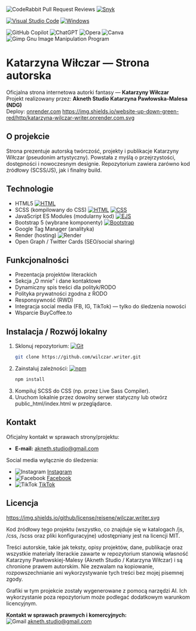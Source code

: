 ![CodeRabbit Pull Request Reviews](https://img.shields.io/coderabbit/prs/github/reisene/wilczar.writer?utm_source=oss&utm_medium=github&utm_campaign=reisene%2Fwilczar.writer&labelColor=171717&color=FF570A&link=https%3A%2F%2Fcoderabbit.ai&label=CodeRabbit+Reviews) [![Snyk](https://img.shields.io/badge/Snyk-4C4A73?logo=snyk&logoColor=fff)](#)

[![Visual Studio Code](https://custom-icon-badges.demolab.com/badge/Visual%20Studio%20Code-0078d7.svg?logo=vsc&logoColor=white)](#) [![Windows](https://custom-icon-badges.demolab.com/badge/Windows-0078D6?logo=windows11&logoColor=white)](#)

![GitHub Copilot](https://img.shields.io/badge/github_copilot-8957E5?style=plastic&logo=github-copilot&logoColor=white) ![ChatGPT](https://img.shields.io/badge/chatGPT-74aa9c?style=plastic&logo=openai&logoColor=white) ![Opera](https://img.shields.io/badge/Opera-FF1B2D?style=plastic&logo=Opera&logoColor=white) ![Canva](https://img.shields.io/badge/Canva-%2300C4CC.svg?style=plastic&logo=Canva&logoColor=white) ![Gimp Gnu Image Manipulation Program](https://img.shields.io/badge/Gimp-657D8B?style=plastic&logo=gimp&logoColor=FFFFFF)

# Katarzyna Wiłczar — Strona autorska

Oficjalna strona internetowa autorki fantasy — **Katarzyny Wiłczar**  
Projekt realizowany przez: **Akneth Studio Katarzyna Pawłowska-Malesa (NDG)**  
Deploy: [onrender.com](https://katarzyna-wilczar-writer.onrender.com) https://img.shields.io/website-up-down-green-red/http/katarzyna-wilczar-writer.onrender.com.svg

## O projekcie

Strona prezentuje autorską twórczość, projekty i publikacje Katarzyny Wiłczar (pseudonim artystyczny). Powstała z myślą o przejrzystości, dostępności i nowoczesnym designie. Repozytorium zawiera zarówno kod źródłowy (SCSS/JS), jak i finalny build.

## Technologie

- HTML5 [![HTML](https://img.shields.io/badge/HTML-%23E34F26.svg?logo=html5&logoColor=white)](#) 
- SCSS (kompilowany do CSS) [![HTML](https://img.shields.io/badge/HTML-%23E34F26.svg?logo=html5&logoColor=white)](#) [![CSS](https://img.shields.io/badge/CSS-1572B6?logo=css3&logoColor=fff)](#) 
- JavaScript ES Modules (modularny kod) [![EJS](https://img.shields.io/badge/EJS-B4CA65?logo=ejs&logoColor=fff)](#)
- Bootstrap 5 (wybrane komponenty) [![Bootstrap](https://img.shields.io/badge/Bootstrap-7952B3?logo=bootstrap&logoColor=fff)](#)
- Google Tag Manager (analityka)
- Render (hosting) ![Render](https://img.shields.io/badge/Render-%46E3B7.svg?style=plastic&logo=render&logoColor=white)
- Open Graph / Twitter Cards (SEO/social sharing)

## Funkcjonalności

- Prezentacja projektów literackich
- Sekcja „O mnie” i dane kontaktowe
- Dynamiczny spis treści dla polityk/RODO
- Polityka prywatności zgodna z RODO
- Responsywność (RWD)
- Integracja social media (FB, IG, TikTok) — tylko do śledzenia nowości
- Wsparcie BuyCoffee.to

## Instalacja / Rozwój lokalny
1. Sklonuj repozytorium:
   [![Git](https://img.shields.io/badge/Git-F05032?logo=git&logoColor=fff)](#)
    ```bash
    git clone https://github.com/wilczar.writer.git
    ```
2. Zainstaluj zależności:
   [![npm](https://img.shields.io/badge/npm-CB3837?logo=npm&logoColor=fff)](#)
    ```bash
    npm install
    ```
3. Kompiluj SCSS do CSS (np. przez Live Sass Compiler).
4. Uruchom lokalnie przez dowolny serwer statyczny lub otwórz public_html/index.html w przeglądarce.

## Kontakt

Oficjalny kontakt w sprawach strony/projektu:

- **E-mail:** akneth.studio@gmail.com

Social media wyłącznie do śledzenia:

- ![Instagram](https://img.shields.io/badge/Instagram-%23E4405F.svg?style=plastic&logo=Instagram&logoColor=white) [Instagram](https://www.instagram.com/akneth_writer/)
- ![Facebook](https://img.shields.io/badge/Facebook-%231877F2.svg?style=plastic&logo=Facebook&logoColor=white) [Facebook](https://www.facebook.com/akneth.writer)
- ![TikTok](https://img.shields.io/badge/TikTok-%23000000.svg?style=plastic&logo=TikTok&logoColor=white) [TikTok](https://www.tiktok.com/@akneth_writer)

## Licencja

https://img.shields.io/github/license/reisene/wilczar.writer.svg

Kod źródłowy tego projektu (wszystko, co znajduje się w katalogach /js, /css, /scss oraz pliki konfiguracyjne) udostępniany jest na licencji MIT.

Treści autorskie, takie jak teksty, opisy projektów, dane, publikacje oraz wszystkie materiały literackie zawarte w repozytorium stanowią własność Katarzyny Pawłowskiej-Malesy (Akneth Studio / Katarzyna Wiłczar) i są chronione prawem autorskim. Nie zezwalam na kopiowanie, rozpowszechnianie ani wykorzystywanie tych treści bez mojej pisemnej zgody.

Grafiki w tym projekcie zostały wygenerowane z pomocą narzędzi AI. Ich wykorzystanie poza repozytorium może podlegać dodatkowym warunkom licencyjnym.

**Kontakt w sprawach prawnych i komercyjnych:**  
![Gmail](https://img.shields.io/badge/Gmail-D14836?style=plastic&logo=gmail&logoColor=white)  akneth.studio@gmail.com


